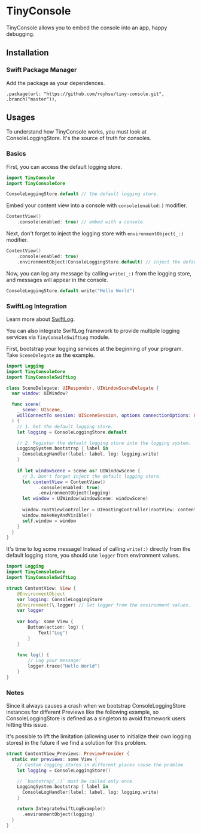# TinyConsole

TinyConsole allows you to embed the console into an app, happy debugging.

## Installation

### Swift Package Manager

Add the package as your dependences.

```
.package(url: "https://github.com/royhsu/tiny-console.git", .branch("master")),
```

## Usages

To understand how TinyConsole works, you must look at ConsoleLoggingStore. It's the 
source of truth for consoles. 

### Basics

First, you can access the default logging store.

```swift
import TinyConsole
import TinyConsoleCore

ConsoleLoggingStore.default // the default logging store.
```

Embed your content view into a console with `console(enabled:)` modifier.

```swift
ContentView()
	.console(enabled: true) // embed with a console.
```
Next, don't forget to inject the logging store with `environmentObject(_:)` modifier.

```swift
ContentView()
	.console(enabled: true)
	.environmentObject(ConsoleLoggingStore.default) // inject the default logging store.
```
Now, you can log any message by calling `write(_:)` from the logging store, and messages will appear in the console.

```swift
ConsoleLoggingStore.default.write("Hello World")
```

### SwiftLog Integration

Learn more about [SwiftLog](https://github.com/apple/swift-log).

You can also integrate SwiftLog framework to provide multiple logging services via `TinyConsoleSwiftLog` module.

First, bootstrap your logging services at the beginning of your program. Take `SceneDelegate` as the example.

```swift
import Logging
import TinyConsoleCore
import TinyConsoleSwiftLog

class SceneDelegate: UIResponder, UIWindowSceneDelegate {
  var window: UIWindow?

  func scene(
    _ scene: UIScene,
    willConnectTo session: UISceneSession, options connectionOptions: UIScene.ConnectionOptions
  ) {
    // 1. Get the default logging store.
    let logging = ConsoleLoggingStore.default

    // 2. Register the default logging store into the logging system.
    LoggingSystem.bootstrap { label in
      ConsoleLogHandler(label: label, log: logging.write)
    }
    
    if let windowScene = scene as? UIWindowScene {
      // 3. Don't forget inject the default logging store.
      let contentView = ContentView()
      		.console(enabled: true)
      		.environmentObject(logging)
      let window = UIWindow(windowScene: windowScene)
      
      window.rootViewController = UIHostingController(rootView: contentView)
      window.makeKeyAndVisible()
      self.window = window
    }
  }
}
```
It's time to log some message! Instead of calling `write(:)`  directly from the default logging store, you should use `logger` from environment values.

```swift
import Logging
import TinyConsoleCore
import TinyConsoleSwiftLog

struct ContentView: View {
	@EnvironmentObject
 	var logging: ConsoleLoggingStore
	@Environment(\.logger) // Get logger from the environment values.
	var logger
	
	var body: some View {
		Button(action: log) {
			Text("Log")
		}
	}
	
	func log() { 
		// Log your message!
		logger.trace("Hello World")
	}
}
```

### Notes

Since it always causes a crash when we bootstrap ConsoleLoggingStore instances for 
different Previews like the following example, so ConsoleLoggingStore is defined as a 
singleton to avoid framework users hitting this issue.

It's possible to lift the limitation (allowing user to initialize their own logging stores) in the 
future if we find a solution for this problem.

```swift
struct ContentView_Previews: PreviewProvider {
  static var previews: some View {
    // Custom logging stores in different places cause the problem.
    let logging = ConsoleLoggingStore()

    // `bootstrap(_:)` must be called only once.
    LoggingSystem.bootstrap { label in
      ConsoleLogHandler(label: label, log: logging.write)
    }

    return IntegrateSwiftLogExample()
      .environmentObject(logging)
  }
}
```
